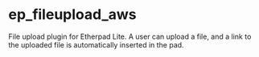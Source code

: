 # ep_fileupload_aws
File upload plugin for Etherpad Lite. A user can upload a file, and a link to the uploaded file is automatically inserted in the pad.

